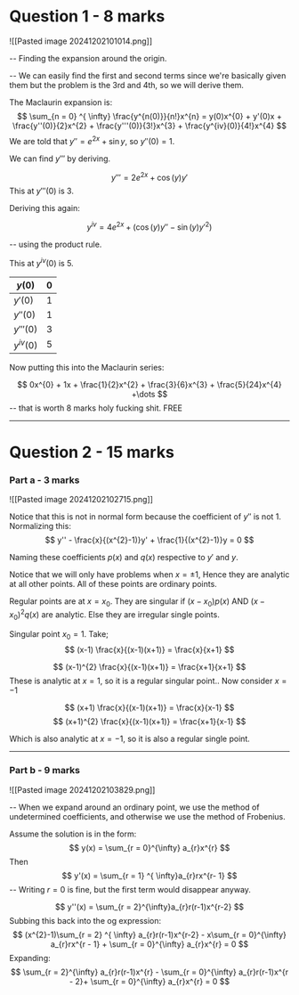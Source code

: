 
# Question 1 - 8 marks

![[Pasted image 20241202101014.png]]

-- Finding the expansion around the origin.

-- We can easily find the first and second terms since we're basically given them but the problem is the 3rd and 4th, so we will derive them.

The Maclaurin expansion is: $$
\sum_{n = 0} ^{ \infty} \frac{y^{n(0)}}{n!}x^{n} = y(0)x^{0} + y'(0)x + \frac{y''(0)}{2}x^{2} + \frac{y'''(0)}{3!}x^{3} + \frac{y^{iv}(0)}{4!}x^{4}
$$
We are told that $y'' = e^{2x} + \sin y$, so $y''(0) = 1$.

We can find $y'''$ by deriving.

$$
y''' = 2e^{2x} +\cos (y) y'
$$
This at $y'''(0)$ is $3$.

Deriving this again:

$$
y^{iv} = 4e^{2x} + (\cos (y)y'' -\sin (y)y'^{2})
$$

-- using the product rule.

This at $y^{iv}(0)$ is $5$.

| $y(0)$      | $0$ |
| ----------- | --- |
| $y'(0)$     | 1   |
| $y''(0)$    | $1$ |
| $y'''(0)$   | 3   |
| $y^{iv}(0)$ | 5   |
Now putting this into the Maclaurin series:

$$
0x^{0} + 1x + \frac{1}{2}x^{2} + \frac{3}{6}x^{3} + \frac{5}{24}x^{4} +\dots
$$
-- that is worth 8 marks holy fucking shit. FREE

---

# Question 2 - 15 marks

### Part a - 3 marks

![[Pasted image 20241202102715.png]]

Notice that this is not in normal form because the coefficient of $y''$ is not 1. Normalizing this: 
$$
y'' - \frac{x}{(x^{2}-1)}y' + \frac{1}{(x^{2}-1)}y = 0
$$

Naming these coefficients $p(x)$ and $q(x)$ respective to $y'$ and $y$.

Notice that we will only have problems when $x=\pm 1$, Hence they are analytic at all other points. All of these points are ordinary points.

Regular points are at $x=x_{0}$. They are singular if $(x-x_{0})p(x)$ AND $(x-x_{0})^{2}q(x)$ are analytic. Else they are irregular single points.

Singular point $x_{0}=1$. Take; $$
(x-1) \frac{x}{(x-1)(x+1)} = \frac{x}{x+1}
$$

$$
(x-1)^{2} \frac{x}{(x-1)(x+1)} = \frac{x+1}{x+1}
$$
These is analytic at $x=1$, so it is a regular singular point.. Now consider $x=-1$

$$
(x+1) \frac{x}{(x-1)(x+1)} = \frac{x}{x-1}
$$
$$
(x+1)^{2} \frac{x}{(x-1)(x+1)} = \frac{x+1}{x-1}
$$

Which is also analytic at $x = -1$, so it is also a regular single point.

---

### Part b - 9 marks

![[Pasted image 20241202103829.png]]

-- When we expand around an ordinary point, we use the method of undetermined coefficients, and otherwise we use the method of Frobenius.

Assume the solution is in the form:
$$
y(x) = \sum_{r = 0}^{\infty} a_{r}x^{r}
$$
Then 
$$
y'(x) = \sum_{r = 1} ^{ \infty}a_{r}rx^{r- 1}
$$
-- Writing $r = 0$ is fine, but the first term would disappear anyway.

$$
y''(x) = \sum_{r = 2}^{\infty}a_{r}r(r-1)x^{r-2}
$$
Subbing this back into the og expression: 
$$
(x^{2}-1)\sum_{r = 2} ^{ \infty} a_{r}r(r-1)x^{r-2} - x\sum_{r = 0}^{\infty} a_{r}rx^{r - 1} + \sum_{r = 0}^{\infty} a_{r}x^{r} = 0
$$
Expanding:
$$
\sum_{r = 2}^{\infty} a_{r}r(r-1)x^{r} - \sum_{r = 0}^{\infty} a_{r}r(r-1)x^{r - 2}+ \sum_{r = 0}^{\infty} a_{r}x^{r} = 0
$$